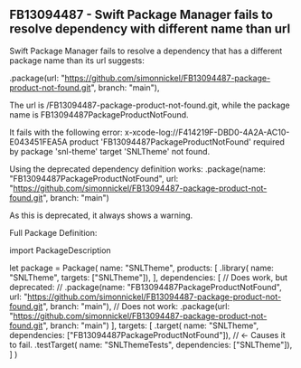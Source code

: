## FB13094487 - Swift Package Manager fails to resolve dependency with different name than url

Swift Package Manager fails to resolve a dependency that has a different package name than its url suggests:

.package(url: "https://github.com/simonnickel/FB13094487-package-product-not-found.git", branch: "main"),

The url is /FB13094487-package-product-not-found.git, while the package name is FB13094487PackageProductNotFound.

It fails with the following error:
x-xcode-log://F414219F-DBD0-4A2A-AC10-E043451FEA5A product 'FB13094487PackageProductNotFound' required by package 'snl-theme' target 'SNLTheme' not found.



Using the deprecated dependency definition works: 
.package(name: "FB13094487PackageProductNotFound", url: "https://github.com/simonnickel/FB13094487-package-product-not-found.git", branch: "main")

As this is deprecated, it always shows a warning.



Full Package Definition:

import PackageDescription

let package = Package(
    name: "SNLTheme",
    products: [
        .library(
            name: "SNLTheme",
            targets: ["SNLTheme"]),
    ],
	dependencies: [
		// Does work, but deprecated:
		// .package(name: "FB13094487PackageProductNotFound", url: "https://github.com/simonnickel/FB13094487-package-product-not-found.git", branch: "main"),
		// Does not work:
		.package(url: "https://github.com/simonnickel/FB13094487-package-product-not-found.git", branch: "main")
	],
    targets: [
        .target(
            name: "SNLTheme",
			dependencies: ["FB13094487PackageProductNotFound"]), // <- Causes it to fail.
        .testTarget(
            name: "SNLThemeTests",
            dependencies: ["SNLTheme"]),
    ]
)
